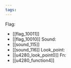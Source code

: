 ```yaml
---
tags:
---
```

Flag:
- [[flag_10011]]
- [[flag_10010]]
Sound:
- [[sound_115]]
- [[sound_116]]
Look_point:
- [[u4280_look_point0]]
Fn:
- [[u4280_function4]]

